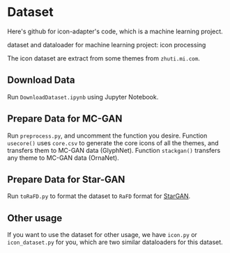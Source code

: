 # Dataset

Here's github for icon-adapter's code, which is a machine learning project. 

dataset and dataloader for machine learning project: icon processing

The icon dataset are extract from some themes from `zhuti.mi.com`.

## Download Data

Run `DownloadDataset.ipynb` using Jupyter Notebook.

## Prepare Data for MC-GAN 

Run `preprocess.py`, and uncomment the function you desire. Function `usecore()` uses `core.csv` to generate the core icons of all the themes, and transfers them to MC-GAN data (GlyphNet). Function `stackgan()` transfers any theme to MC-GAN data (OrnaNet).

## Prepare Data for Star-GAN

Run `toRaFD.py` to format the dataset to `RaFD` format for [StarGAN](https://github.com/yunjey/stargan).

## Other usage

If you want to use the dataset for other usage, we have `icon.py` or `icon_dataset.py` for you, which are 
two similar dataloaders for this dataset.

